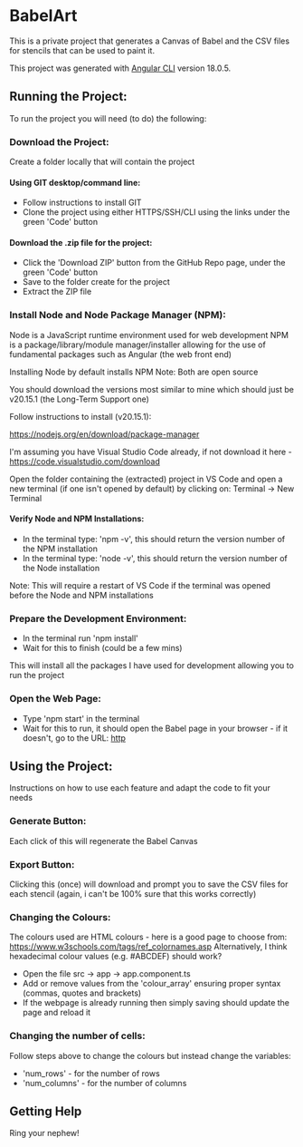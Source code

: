 # BabelArt

This is a private project that generates a Canvas of Babel and the CSV files for stencils that can be used to paint it.

This project was generated with [Angular CLI](https://github.com/angular/angular-cli) version 18.0.5.

## Running the Project:

To run the project you will need (to do) the following:

### Download the Project:

Create a folder locally that will contain the project

#### Using GIT desktop/command line:

- Follow instructions to install GIT
- Clone the project using either HTTPS/SSH/CLI using the links under the green 'Code' button

#### Download the .zip file for the project:

- Click the 'Download ZIP' button from the GitHub Repo page, under the green 'Code' button
- Save to the folder create for the project
- Extract the ZIP file

### Install Node and Node Package Manager (NPM):

Node is a JavaScript runtime environment used for web development
NPM is a package/library/module manager/installer allowing for the use of fundamental packages such as Angular (the web front end)

Installing Node by default installs NPM
Note: Both are open source

You should download the versions most similar to mine which should just be v20.15.1 (the Long-Term Support one)

Follow instructions to install (v20.15.1):

https://nodejs.org/en/download/package-manager

I'm assuming you have Visual Studio Code already, if not download it here - https://code.visualstudio.com/download

Open the folder containing the (extracted) project in VS Code and open a new terminal (if one isn't opened by default) by clicking on: Terminal -> New Terminal

#### Verify Node and NPM Installations:

- In the terminal type: 'npm -v', this should return the version number of the NPM installation
- In the terminal type: 'node -v', this should return the version number of the Node installation

Note: This will require a restart of VS Code if the terminal was opened before the Node and NPM installations

### Prepare the Development Environment:

- In the terminal run 'npm install'
- Wait for this to finish (could be a few mins)

This will install all the packages I have used for development allowing you to run the project

### Open the Web Page:

- Type 'npm start' in the terminal
- Wait for this to run, it should open the Babel page in your browser - if it doesn't, go to the URL: [http](http://localhost:4200/)


## Using the Project:

Instructions on how to use each feature and adapt the code to fit your needs

### Generate Button:

Each click of this will regenerate the Babel Canvas

### Export Button:

Clicking this (once) will download and prompt you to save the CSV files for each stencil (again, i can't be 100% sure that this works correctly)

### Changing the Colours:

The colours used are HTML colours - here is a good page to choose from: https://www.w3schools.com/tags/ref_colornames.asp
Alternatively, I think hexadecimal colour values (e.g. #ABCDEF) should work?

- Open the file src -> app -> app.component.ts
- Add or remove values from the 'colour_array' ensuring proper syntax (commas, quotes and brackets)
- If the webpage is already running then simply saving should update the page and reload it

### Changing the number of cells:

Follow steps above to change the colours but instead change the variables:

- 'num_rows' - for the number of rows
- 'num_columns' - for the number of columns

## Getting Help

Ring your nephew!
